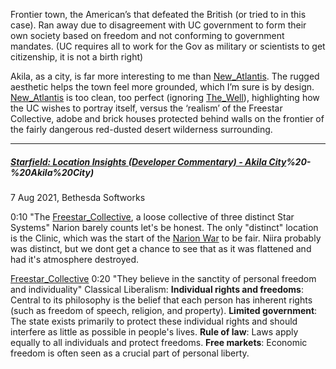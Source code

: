 Frontier town, the American’s that defeated the British (or tried to in this case). Ran away due to disagreement with UC government to form their own society based on freedom and not conforming to government mandates. (UC requires all to work for the Gov as military or scientists to get citizenship, it is not a birth right)

Akila, as a city, is far more interesting to me than [New_Atlantis](New_Atlantis.md). The rugged aesthetic helps the town feel more grounded, which I’m sure is by design. [New_Atlantis](New_Atlantis.md) is too clean, too perfect (ignoring [The_Well](The_Well.md)), highlighting how the UC wishes to portray itself, versus the ‘realism’ of the Freestar Collective, adobe and brick houses protected behind walls on the frontier of the fairly dangerous red-dusted desert wilderness surrounding.

---
##### [Starfield: Location Insights (Developer Commentary) - Akila City](Developer%20Commentary)%20-%20Akila%20City)
7 Aug 2021, Bethesda Softworks


0:10 "The [Freestar_Collective](Freestar_Collective.md), a loose collective of three distinct Star Systems"
	Narion barely counts let's be honest. The only "distinct" location is the Clinic, which was the start of the [Narion War](History.md) to be fair.
		Niira probably was distinct, but we dont get a chance to see that as it was flattened and had it's atmosphere destroyed.

[Freestar_Collective](Freestar_Collective.md)
0:20 "They believe in the sanctity of personal freedom and individuality"
	Classical Liberalism:
	**Individual rights and freedoms**: Central to its philosophy is the belief that each person has inherent rights (such as freedom of speech, religion, and property).
	**Limited government**: The state exists primarily to protect these individual rights and should interfere as little as possible in people's lives.
	**Rule of law**: Laws apply equally to all individuals and protect freedoms.
	**Free markets**: Economic freedom is often seen as a crucial part of personal liberty.
